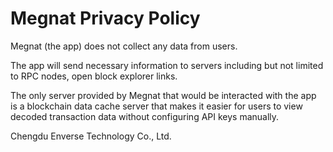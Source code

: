 # Megnat Privacy Policy

Megnat (the app) does not collect any data from users.

The app will send necessary information to servers including but not limited to RPC nodes, open block explorer links.

The only server provided by Megnat that would be interacted with the app is a blockchain data cache server that makes it easier for users to view decoded transaction data without configuring API keys manually.

Chengdu Enverse Technology Co., Ltd.
